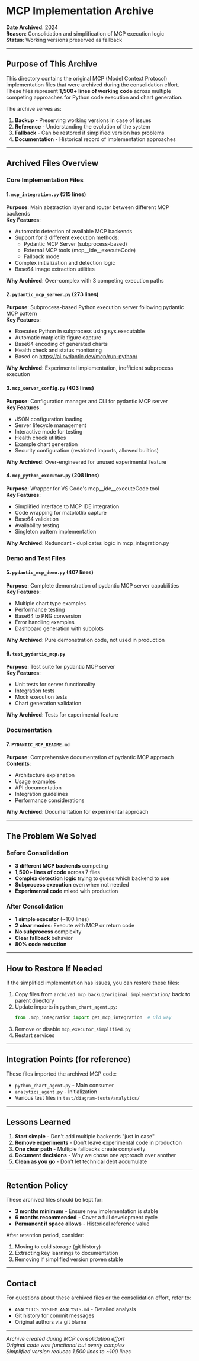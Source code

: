 # MCP Implementation Archive

**Date Archived**: 2024  
**Reason**: Consolidation and simplification of MCP execution logic  
**Status**: Working versions preserved as fallback

---

## Purpose of This Archive

This directory contains the original MCP (Model Context Protocol) implementation files that were archived during the consolidation effort. These files represent **1,500+ lines of working code** across multiple competing approaches for Python code execution and chart generation.

The archive serves as:
1. **Backup** - Preserving working versions in case of issues
2. **Reference** - Understanding the evolution of the system
3. **Fallback** - Can be restored if simplified version has problems
4. **Documentation** - Historical record of implementation approaches

---

## Archived Files Overview

### Core Implementation Files

#### 1. `mcp_integration.py` (515 lines)
**Purpose**: Main abstraction layer and router between different MCP backends  
**Key Features**:
- Automatic detection of available MCP backends
- Support for 3 different execution methods:
  - Pydantic MCP Server (subprocess-based)
  - External MCP tools (mcp__ide__executeCode)
  - Fallback mode
- Complex initialization and detection logic
- Base64 image extraction utilities

**Why Archived**: Over-complex with 3 competing execution paths

#### 2. `pydantic_mcp_server.py` (273 lines)
**Purpose**: Subprocess-based Python execution server following pydantic MCP pattern  
**Key Features**:
- Executes Python in subprocess using sys.executable
- Automatic matplotlib figure capture
- Base64 encoding of generated charts
- Health check and status monitoring
- Based on https://ai.pydantic.dev/mcp/run-python/

**Why Archived**: Experimental implementation, inefficient subprocess execution

#### 3. `mcp_server_config.py` (403 lines)
**Purpose**: Configuration manager and CLI for pydantic MCP server  
**Key Features**:
- JSON configuration loading
- Server lifecycle management
- Interactive mode for testing
- Health check utilities
- Example chart generation
- Security configuration (restricted imports, allowed builtins)

**Why Archived**: Over-engineered for unused experimental feature

#### 4. `mcp_python_executor.py` (208 lines)
**Purpose**: Wrapper for VS Code's mcp__ide__executeCode tool  
**Key Features**:
- Simplified interface to MCP IDE integration
- Code wrapping for matplotlib capture
- Base64 validation
- Availability testing
- Singleton pattern implementation

**Why Archived**: Redundant - duplicates logic in mcp_integration.py

### Demo and Test Files

#### 5. `pydantic_mcp_demo.py` (407 lines)
**Purpose**: Complete demonstration of pydantic MCP server capabilities  
**Key Features**:
- Multiple chart type examples
- Performance testing
- Base64 to PNG conversion
- Error handling examples
- Dashboard generation with subplots

**Why Archived**: Pure demonstration code, not used in production

#### 6. `test_pydantic_mcp.py`
**Purpose**: Test suite for pydantic MCP server  
**Key Features**:
- Unit tests for server functionality
- Integration tests
- Mock execution tests
- Chart generation validation

**Why Archived**: Tests for experimental feature

### Documentation

#### 7. `PYDANTIC_MCP_README.md`
**Purpose**: Comprehensive documentation of pydantic MCP approach  
**Contents**:
- Architecture explanation
- Usage examples
- API documentation
- Integration guidelines
- Performance considerations

**Why Archived**: Documentation for experimental approach

---

## The Problem We Solved

### Before Consolidation
- **3 different MCP backends** competing
- **1,500+ lines of code** across 7 files
- **Complex detection logic** trying to guess which backend to use
- **Subprocess execution** even when not needed
- **Experimental code** mixed with production

### After Consolidation
- **1 simple executor** (~100 lines)
- **2 clear modes**: Execute with MCP or return code
- **No subprocess** complexity
- **Clear fallback** behavior
- **80% code reduction**

---

## How to Restore If Needed

If the simplified implementation has issues, you can restore these files:

1. Copy files from `archived_mcp_backup/original_implementation/` back to parent directory
2. Update imports in `python_chart_agent.py`:
   ```python
   from .mcp_integration import get_mcp_integration  # Old way
   ```
3. Remove or disable `mcp_executor_simplified.py`
4. Restart services

---

## Integration Points (for reference)

These files imported the archived MCP code:
- `python_chart_agent.py` - Main consumer
- `analytics_agent.py` - Initialization
- Various test files in `test/diagram-tests/analytics/`

---

## Lessons Learned

1. **Start simple** - Don't add multiple backends "just in case"
2. **Remove experiments** - Don't leave experimental code in production
3. **One clear path** - Multiple fallbacks create complexity
4. **Document decisions** - Why we chose one approach over another
5. **Clean as you go** - Don't let technical debt accumulate

---

## Retention Policy

These archived files should be kept for:
- **3 months minimum** - Ensure new implementation is stable
- **6 months recommended** - Cover a full development cycle
- **Permanent if space allows** - Historical reference value

After retention period, consider:
1. Moving to cold storage (git history)
2. Extracting key learnings to documentation
3. Removing if simplified version proven stable

---

## Contact

For questions about these archived files or the consolidation effort, refer to:
- `ANALYTICS_SYSTEM_ANALYSIS.md` - Detailed analysis
- Git history for commit messages
- Original authors via git blame

---

*Archive created during MCP consolidation effort*  
*Original code was functional but overly complex*  
*Simplified version reduces 1,500 lines to ~100 lines*